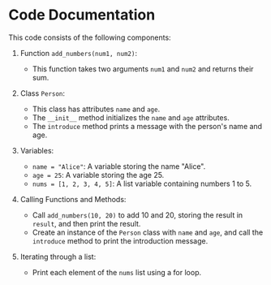 # Code Documentation

This code consists of the following components:

1. Function `add_numbers(num1, num2)`: 
   - This function takes two arguments `num1` and `num2` and returns their sum.
   
2. Class `Person`:
   - This class has attributes `name` and `age`.
   - The `__init__` method initializes the `name` and `age` attributes.
   - The `introduce` method prints a message with the person's name and age.
   
3. Variables:
   - `name = "Alice"`: A variable storing the name "Alice".
   - `age = 25`: A variable storing the age 25.
   - `nums = [1, 2, 3, 4, 5]`: A list variable containing numbers 1 to 5.
   
4. Calling Functions and Methods:
   - Call `add_numbers(10, 20)` to add 10 and 20, storing the result in `result`, and then print the result.
   - Create an instance of the `Person` class with `name` and `age`, and call the `introduce` method to print the introduction message.
   
5. Iterating through a list:
   - Print each element of the `nums` list using a for loop.